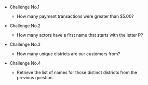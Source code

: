 - Challenge No.1
    - How many payment transactions were greater than $5.00?

- Challenge No.2
    - How many actors have a first name that starts with the letter P?

- Challenge No.3
    - How many unique districts are our customers from?

- Challenge No.4
    - Retrieve the list of names for those distinct districts from the previous question.